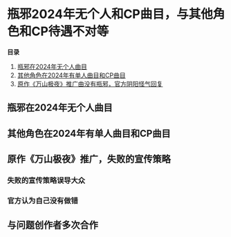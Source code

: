 # 瓶邪2024年无个人和CP曲目，与其他角色和CP待遇不对等
**目录**<br> 
1. [瓶邪在2024年无个人曲目](music#section-1)<br>
2. [其他角色在2024年有单人曲目和CP曲目](music#section-2)<br> 
3. [原作《万山极夜》推广曲没有瓶邪，官方阴阳怪气回复](music#section-3)<br>

## 瓶邪在2024年无个人曲目<a id="section-1"></a>


## 其他角色在2024年有单人曲目和CP曲目<a id="section-2"></a>


## 原作《万山极夜》推广，失败的宣传策略
### 失败的宣传策略误导大众
### 官方认为自己没有做错

## 与问题创作者多次合作

